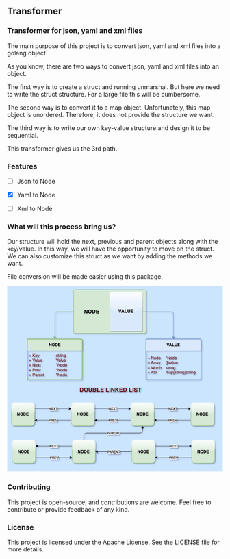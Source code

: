 ## Transformer
### Transformer for json, yaml and xml files

The main purpose of this project is to convert json, yaml and xml files into a golang object.

As you know, there are two ways to convert json, yaml and xml files into an object.

The first way is to create a struct and running unmarshal. But here we need to write the struct structure. For a large file this will be cumbersome.

The second way is to convert it to a map object. Unfortunately, this map object is unordered. Therefore, it does not provide the structure we want.

The third way is to write our own key-value structure and design it to be sequential.

This transformer gives us the 3rd path.

### Features
- [ ] Json to Node
- [x] Yaml to Node
- [ ] Xml to Node


### What will this process bring us?

Our structure will hold the next, previous and parent objects along with the key/value. In this way, we will have the opportunity to move on the struct. We can also customize this struct as we want by adding the methods we want.

File conversion will be made easier using this package.

![Double Linked List](transformer.png)

### Contributing
This project is open-source, and contributions are welcome. Feel free to contribute or provide feedback of any kind.

### License
This project is licensed under the Apache License. See the [LICENSE](https://github.com/mstgnz/transformer/blob/main/LICENSE) file for more details.